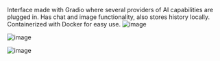 Interface made with Gradio where several providers of AI capabilities are plugged in. Has chat and image functionality, also stores history locally. Containerized with Docker for easy use.
![image](https://github.com/user-attachments/assets/e47ee368-7907-44db-813f-00a20bf0b34a)

![image](https://github.com/user-attachments/assets/4e35a3dc-76a9-461d-b2d2-8385320c40ba)

![image](https://github.com/user-attachments/assets/2e1af362-117c-47cd-be26-d17c0a0fb8ef)


